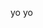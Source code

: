 yo yo

<!---
floofbean/floofbean is a ✨ special ✨ repository because its `README.md` (this file) appears on your GitHub profile.
You can click the Preview link to take a look at your changes.
--->
